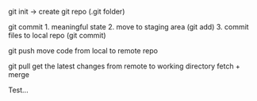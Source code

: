 
git init    -> create git repo (.git folder)

git commit
    1. meaningful state
    2. move to staging area (git add)
    3. commit files to local repo (git commit)

git push
    move code from local to remote repo

git pull
    get the latest changes from remote to working directory
    fetch + merge

Test...
